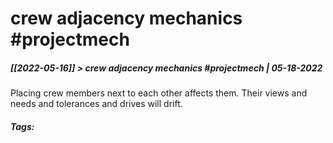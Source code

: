 # crew adjacency mechanics #projectmech
##### [[2022-05-16]] > crew adjacency mechanics #projectmech | 05-18-2022

Placing crew members next to each other affects them. Their views and needs and tolerances and drives will drift. 


##### Tags: 